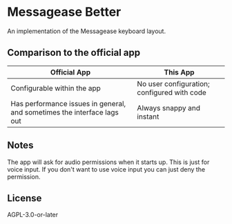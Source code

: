 # Messagease Better

An implementation of the Messagease keyboard layout.

## Comparison to the official app

|Official App|This App|
|-|-|
|Configurable within the app|No user configuration; configured with code|
|Has performance issues in general, and sometimes the interface lags out|Always snappy and instant|


## Notes

The app will ask for audio permissions when it starts up. This is just for voice input. If you don't want to use voice input you can just deny the permission.

## License

AGPL-3.0-or-later
